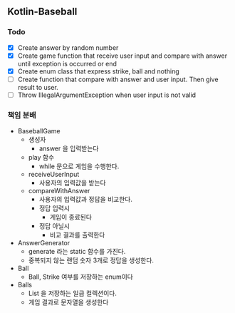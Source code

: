 ## Kotlin-Baseball
### Todo
- [x] Create answer by random number
- [x] Create game function that receive user input and compare with answer until exception is occurred or end
- [x] Create enum class that express strike, ball and nothing
- [ ] Create function that compare with answer and user input. Then give result to user.
- [ ] Throw IllegalArgumentException when user input is not valid

### 책임 분배
- BaseballGame
  - 생성자
    - answer 을 입력받는다
  - play 함수
    - while 문으로 게임을 수행한다.
  - receiveUserInput
    - 사용자의 입력값을 받는다
  - compareWithAnswer
    - 사용자의 입력값과 정답을 비교한다.
    - 정답 입력시
      - 게임이 종료된다
    - 정답 아닐시
      - 비교 결과를 출력한다
- AnswerGenerator
  - generate 라는 static 함수를 가진다.
  - 중복되지 않는 랜덤 숫자 3개로 정답을 생성한다.
- Ball
  - Ball, Strike 여부를 저장하는 enum이다
- Balls
  - List<Ball> 을 저장하는 일급 컬렉션이다.
  - 게임 결과로 문자열을 생성한다